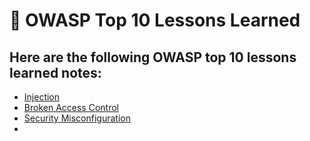 <h1> 🐝 OWASP Top 10 Lessons Learned</h1>

<h2>Here are the following OWASP top 10 lessons learned notes:</h2>

- [Injection](https://github.com/angieintech/Tiny-Projects/tree/main/OWASP%20Top%2010%20Lessons%20Learned/Injection)
- [Broken Access Control](https://github.com/angieintech/Tiny-Projects/tree/main/OWASP%20Top%2010%20Lessons%20Learned/Broken%20Access%20Control)
- [Security Misconfiguration](https://github.com/angieintech/Tiny-Projects/tree/main/OWASP%20Top%2010%20Lessons%20Learned/Security%20Misconfiguration)
- 
